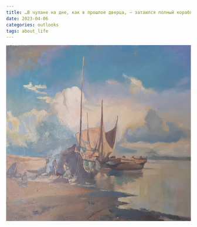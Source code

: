 ```yaml
---
title: …В чулане на дне, как в прошлое дверца, – затаился полный корабль той самой батвы…
date: 2023-04-06
categories: outlooks
tags: about_life
---
```


<img alt="ship" width="640" height="480" src="/img/ship.jpg" />
